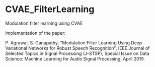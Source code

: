 # CVAE_FilterLearning
Modulation filter learning using CVAE

Implementation of the paper:

P. Agrawal, S. Ganapathy, "Modulation Filter Learning Using Deep Variational Networks for Robust Speech Recognition", IEEE Journal of Selected Topics in Signal Processing (J-STSP), Special Issue on Data Science: Machine Learning for Audio Signal Processing, April 2019.
